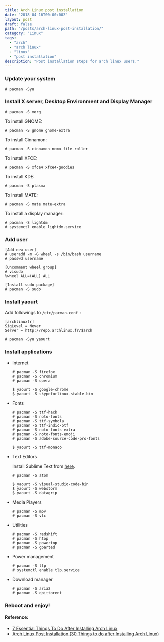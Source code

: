 ```yaml
---
title: Arch Linux post installation
date: "2018-04-16T00:00:00Z"
layout: post
draft: false
path: "/posts/arch-linux-post-installation/"
category: "Linux"
tags:
  - "arch"
  - "arch linux"
  - "linux"
  - "post installation"
description: "Post installation steps for arch linux users."
---
```


### Update your system

```console
# pacman -Syu
```

### Install X server, Desktop Environment and Display Manager

```console
# pacman -S xorg
```

To install GNOME:
```console
# pacman -S gnome gnome-extra
```

To install Cinnamon:
```console
# pacman -S cinnamon nemo-file-roller
```

To install XFCE:
```console
# pacman -S xfce4 xfce4-goodies
```

To install KDE:
```console
# pacman -S plasma
```

To install MATE:
```console
# pacman -S mate mate-extra
```

To install a display manager:
```console
# pacman -S lightdm
# systemctl enable lightdm.service
```

### Add user

```console
[Add new user]
# useradd -m -G wheel -s /bin/bash username
# passwd username

[Uncomment wheel group]
# visudo
%wheel ALL=(ALL) ALL

[Install sudo package]
# pacman -S sudo
```

### Install yaourt

Add followings to `/etc/pacman.conf `:
```console
[archlinuxfr]
SigLevel = Never
Server = http://repo.archlinux.fr/$arch
```

```console
# pacman -Syu yaourt
```

### Install applications

* Internet

  ```console
  # pacman -S firefox
  # pacman -S chromium
  # pacman -S opera
  ```

  ```console
  $ yaourt -S google-chrome
  $ yaourt -S skypeforlinux-stable-bin
  ```

* Fonts

  ```console
  # pacman -S ttf-hack
  # pacman -S noto-fonts
  # pacman -S ttf-symbola
  # pacman -S ttf-indic-otf
  # pacman -S noto-fonts-extra
  # pacman -S noto-fonts-emoji
  # pacman -S adobe-source-code-pro-fonts
  ```

  ```console
  $ yaourt -S ttf-monaco
  ```

* Text Editors

  Install Sublime Text from <a href="https://www.sublimetext.com/docs/3/linux_repositories.html#pacman" target="_blank">here</a>.

  ```console
  # pacman -S atom
  ```

  ```console
  $ yaourt -S visual-studio-code-bin
  $ yaourt -S webstorm
  $ yaourt -S datagrip
  ```

* Media Players

  ```console
  # pacman -S mpv
  # pacman -S vlc
  ```

* Utilities

  ```console
  # pacman -S redshift
  # pacman -S htop
  # pacman -S powertop
  # pacman -S gparted
  ```

* Power management

  ```console
  # pacman -S tlp
  # systemctl enable tlp.service
  ```

* Download manager

  ```console
  # pacman -S aria2
  # pacman -S qbittorent
  ```

### Reboot and enjoy!


#### Reference:

* <a href="https://itsfoss.com/things-to-do-after-installing-arch-linux/" target="_blank">7 Essential Things To Do After Installing Arch Linux</a>
* <a href="https://www.2daygeek.com/arch-linux-post-installation-30-things-to-do-after-installing-arch-linux/2/" target="_blank">Arch Linux Post Installation (30 Things to do after Installing Arch Linux)</a>
